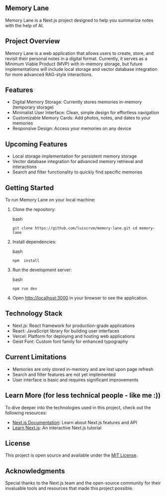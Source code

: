 Memory Lane
-----------

Memory Lane is a Next.js project designed to help you summarize notes with the help of AI. 

Project Overview
----------------

Memory Lane is a web application that allows users to create, store, and revisit their personal notes in a digital format. Currently, it serves as a Minimum Viable Product (MVP) with in-memory storage, but future implementations will include local storage and vector database integration for more advanced RAG-style interactions.

Features
--------

-   Digital Memory Storage: Currently stores memories in-memory (temporary storage)
-   Minimalist User Interface: Clean, simple design for effortless navigation
-   Customizable Memory Cards: Add photos, notes, and dates to your memories
-   Responsive Design: Access your memories on any device

Upcoming Features
-----------------

-   Local storage implementation for persistent memory storage
-   Vector database integration for advanced memory retrieval and interactions
-   Search and filter functionality to quickly find specific memories

Getting Started
---------------

To run Memory Lane on your local machine:

1.  Clone the repository:

    bash

    `git clone https://github.com/luiscrvm/memory-lane.git cd memory-lane `

2.  Install dependencies:

    bash

    `npm  install  `

3.  Run the development server:

    bash

    `npm run dev `

4.  Open [http://localhost:3000](http://localhost:3000/) in your browser to see the application.

Technology Stack
----------------

-   Next.js: React framework for production-grade applications
-   React: JavaScript library for building user interfaces
-   Vercel: Platform for deploying and hosting web applications
-   Geist Font: Custom font family for enhanced typography

Current Limitations
-------------------

-   Memories are only stored in-memory and are lost upon page refresh
-   Search and filter features are not yet implemented
-   User interface is basic and requires significant improvements


Learn More (for less technical people - like me :))
----------

To dive deeper into the technologies used in this project, check out the following resources:

-   [Next.js Documentation](https://nextjs.org/docs): Learn about Next.js features and API
-   [Learn Next.js](https://nextjs.org/learn): An interactive Next.js tutorial

License
-------

This project is open source and available under the [MIT License](https://www.perplexity.ai/search/LICENSE).

Acknowledgments
---------------

Special thanks to the Next.js team and the open-source community for their invaluable tools and resources that made this project possible.
